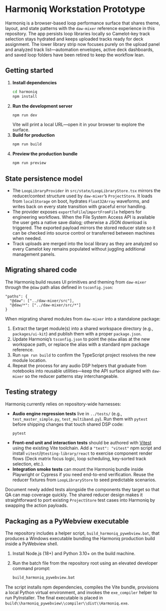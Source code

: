# Harmoniq Workstation Prototype

Harmoniq is a browser-based loop performance surface that shares theme, layout, and state patterns with the `daw-mixer` reference experience in this repository. The app persists loop libraries locally so Camelot-key track selection stays hydrated and keeps uploaded tracks ready for deck assignment. The lower library strip now focuses purely on the upload panel and analyzed track list—automation envelopes, active deck dashboards, and saved loop folders have been retired to keep the workflow lean.

## Getting started

1. **Install dependencies**
   ```bash
   cd harmoniq
   npm install
   ```
2. **Run the development server**
   ```bash
   npm run dev
   ```
   Vite will print a local URL—open it in your browser to explore the surface.
3. **Build for production**
   ```bash
   npm run build
   ```
4. **Preview the production bundle**
   ```bash
   npm run preview
   ```

## State persistence model

- The `LoopLibraryProvider` in `src/state/LoopLibraryStore.tsx` mirrors the reducer/context structure used by `daw-mixer`’s `ProjectStore`. It loads from `localStorage` on boot, hydrates `Float32Array` waveforms, and writes back on every state transition with graceful error handling.
- The provider exposes `exportToFile`/`importFromFile` helpers for engineering workflows. When the File System Access API is available the user gets a native save dialog; otherwise a JSON download is triggered. The exported payload mirrors the stored reducer state so it can be checked into source control or transferred between machines when needed.
- Track uploads are merged into the local library as they are analyzed so every Camelot key remains populated without juggling additional management panels.

## Migrating shared code

The Harmoniq build reuses UI primitives and theming from `daw-mixer` through the `@daw` path alias defined in `tsconfig.json`:

```
"paths": {
  "@daw": ["../daw-mixer/src"],
  "@daw/*": ["../daw-mixer/src/*"]
}
```

When migrating shared modules from `daw-mixer` into a standalone package:

1. Extract the target module(s) into a shared workspace directory (e.g., `packages/ui-kit`) and publish them with a proper `package.json`.
2. Update Harmoniq’s `tsconfig.json` to point the `@daw` alias at the new workspace path, or replace the alias with a standard npm package reference.
3. Run `npm run build` to confirm the TypeScript project resolves the new module location.
4. Repeat the process for any audio DSP helpers that graduate from notebooks into reusable utilities—keep the API surface aligned with `daw-mixer` so the reducer patterns stay interchangeable.

## Testing strategy

Harmoniq currently relies on repository-wide harnesses:

- **Audio engine regression tests** live in `../tests/` (e.g., `test_master_simple.py`, `test_multiband.py`). Run them with `pytest` before shipping changes that touch shared DSP code:
  ```bash
  pytest
  ```
- **Front-end unit and interaction tests** should be authored with [Vitest](https://vitest.dev/) using the existing Vite toolchain. Add a `"test": "vitest"` npm script and install `vitest`/`@testing-library/react` to exercise component render flows (Deck matrix focus logic, loop scheduling, key-sorted track selection, etc.).
- **Integration smoke tests** can mount the Harmoniq bundle inside Playwright or Cypress if you need end-to-end verification. Reuse the reducer fixtures from `LoopLibraryStore` to seed predictable scenarios.

Document newly added tests alongside the components they target so that QA can map coverage quickly. The shared reducer design makes it straightforward to port existing `ProjectStore` test cases into Harmoniq by swapping the action payloads.

## Packaging as a PyWebview executable

The repository includes a helper script, `build_harmoniq_pywebview.bat`, that
produces a Windows executable bundling the Harmoniq production build inside a
PyWebview shell.

1. Install Node.js (18+) and Python 3.10+ on the build machine.
2. Run the batch file from the repository root using an elevated developer
   command prompt:

   ```bat
   build_harmoniq_pywebview.bat
   ```

The script installs npm dependencies, compiles the Vite bundle, provisions a
local Python virtual environment, and invokes the `exe_compiler` helper to run
PyInstaller. The final executable is placed in
`build\\harmoniq_pywebview\\compiler\\dist\\Harmoniq.exe`.
